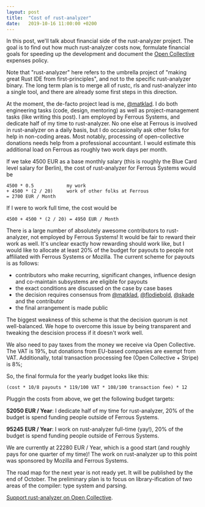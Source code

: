 ```yaml
---
layout: post
title:  "Cost of rust-analyzer"
date:   2019-10-16 11:00:00 +0200
---
```


In this post, we'll talk about financial side of the rust-analyzer project.
The goal is to find out how much rust-analyzer costs now, formulate financial goals for speeding up the development and document the [Open Collective](https://opencollective.com/rust-analyzer/) expenses policy.

Note that "rust-analyzer" here refers to the umbrella project of "making great Rust IDE from first-principles", and not to the specific rust-analyzer binary.
The long term plan is to merge all of rustc, rls and rust-analyzer into a single tool, and there are already some first steps in this direction.

At the moment, the de-facto project lead is me, [@matklad](https://opencollective.com/rust-analyzer/).
I do both engineering tasks (code, design, mentoring) as well as project-management tasks (like writing this post).
I am employed by Ferrous Systems, and dedicate half of my time to rust-analyzer.
No one else at Ferrous is involved in rust-analyzer on a daily basis, but I do occasionally ask other folks for help in non-coding areas.
Most notably, processing of open-collective donations needs help from a professional accountant.
I would estimate this additional load on Ferrous as roughly two work days per month.

If we take 4500 EUR as a base monthly salary (this is roughly the Blue Card level salary for Berlin), the cost of rust-analyzer for Ferrous Systems would be

```
4500 * 0.5            my work
+ 4500 * (2 / 20)     work of other folks at Ferrous
= 2700 EUR / Month
```

If I were to work full time, the cost would be

```
4500 + 4500 * (2 / 20) = 4950 EUR / Month
```

There is a large number of  absolutely awesome contributors to rust-analyzer, not employed by Ferrous Systems!
It would be fair to reward their work as well.
It's unclear exactly how rewarding should work like, but I would like to allocate at least 20% of the budget for payouts to people not affiliated with Ferrous Systems or Mozilla.
The current scheme for payouts is as follows:

* contributors who make recurring, significant changes, influence design and co-maintain subsystems are eligible for payouts
* the exact conditions are discussed on the case by case bases
* the decision requires consensus from [@matklad](https://github.com/matklad/), [@flodiebold](https://github.com/matklad/), [@skade](https://github.com/skade/) and the contributor
* the final arrangement is made public

The biggest weakness of this scheme is that the decision quorum is not well-balanced.
We hope to overcome this issue by being transparent and tweaking the descision process if it doesn't work well.

We also need to pay taxes from the money we receive via Open Collective.
The VAT is 19%, but donations from EU-based companies are exempt from VAT.
Additionally, total transaction processing fee (Open Collective + Stripe) is 8%;

So, the final formula for the yearly budget looks like this:

```
(cost * 10/8 payouts * 119/100 VAT * 108/100 transaction fee) * 12
```

Pluggin the costs from above, we get the following budget targets:

**52050 EUR / Year**: I dedicate half of my time for rust-analyzer, 20% of the budget is spend funding people outside of Ferrous Systems.

**95245 EUR / Year**: I work on rust-analyzer full-time (yay!), 20% of the budget is spend funding people outside of Ferrous Systems.

We are currently at 22280 EUR / Year, which is a good start (and roughly pays for one quarter of my time)! The work on rust-analyzer up to this point was sponsored by Mozilla and Ferrous Systems.

The road map for the next year is not ready yet.
It will be published by the end of October.
The preliminary plan is to focus on library-ification of two areas of the compiler: type system and parsing.

[Support rust-analyzer on Open Collective](https://opencollective.com/rust-analyzer/).
